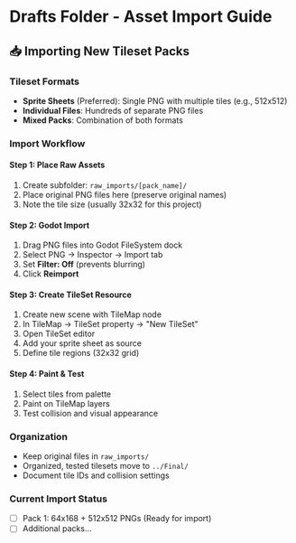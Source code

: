 # Drafts Folder - Asset Import Guide

## 📥 Importing New Tileset Packs

### Tileset Formats
- **Sprite Sheets** (Preferred): Single PNG with multiple tiles (e.g., 512x512)
- **Individual Files**: Hundreds of separate PNG files
- **Mixed Packs**: Combination of both formats

### Import Workflow

#### Step 1: Place Raw Assets
1. Create subfolder: `raw_imports/[pack_name]/`
2. Place original PNG files here (preserve original names)
3. Note the tile size (usually 32x32 for this project)

#### Step 2: Godot Import
1. Drag PNG files into Godot FileSystem dock
2. Select PNG → Inspector → Import tab
3. Set **Filter: Off** (prevents blurring)
4. Click **Reimport**

#### Step 3: Create TileSet Resource
1. Create new scene with TileMap node
2. In TileMap → TileSet property → "New TileSet"
3. Open TileSet editor
4. Add your sprite sheet as source
5. Define tile regions (32x32 grid)

#### Step 4: Paint & Test
1. Select tiles from palette
2. Paint on TileMap layers
3. Test collision and visual appearance

### Organization
- Keep original files in `raw_imports/`
- Organized, tested tilesets move to `../Final/`
- Document tile IDs and collision settings

### Current Import Status
- [ ] Pack 1: 64x168 + 512x512 PNGs (Ready for import)
- [ ] Additional packs... 
